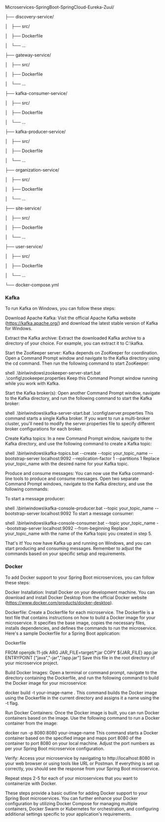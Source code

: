 <p>Microservices-SpringBoot-SpringCloud-Eureka-Zuul/</p>
<p>├── discovery-service/</p>
<p>│ &nbsp; ├── src/</p>
<p>│ &nbsp; ├── Dockerfile</p>
<p>│ &nbsp; └── ...</p>
<p>├── gateway-service/</p>
<p>│ &nbsp; ├── src/</p>
<p>│ &nbsp; ├── Dockerfile</p>
<p>│ &nbsp; └── ...</p>
<p>├── kafka-consumer-service/</p>
<p>│ &nbsp; ├── src/</p>
<p>│ &nbsp; ├── Dockerfile</p>
<p>│ &nbsp; └── ...</p>
<p>├── kafka-producer-service/</p>
<p>│ &nbsp; ├── src/</p>
<p>│ &nbsp; ├── Dockerfile</p>
<p>│ &nbsp; └── ...</p>
<p>├── organization-service/</p>
<p>│ &nbsp; ├── src/</p>
<p>│ &nbsp; ├── Dockerfile</p>
<p>│ &nbsp; └── ...</p>
<p>├── site-service/</p>
<p>│ &nbsp; ├── src/</p>
<p>│ &nbsp; ├── Dockerfile</p>
<p>│ &nbsp; └── ...</p>
<p>├── user-service/</p>
<p>│ &nbsp; ├── src/</p>
<p>│ &nbsp; ├── Dockerfile</p>
<p>│ &nbsp; └── ...</p>
<p>└── docker-compose.yml</p>

<h3>Kafka</h3>
To run Kafka on Windows, you can follow these steps:

Download Apache Kafka: Visit the official Apache Kafka website (https://kafka.apache.org/) and download the latest stable version of Kafka for Windows.

Extract the Kafka archive: Extract the downloaded Kafka archive to a directory of your choice. For example, you can extract it to C:\kafka.

Start the ZooKeeper server: Kafka depends on ZooKeeper for coordination. Open a Command Prompt window and navigate to the Kafka directory using the cd command. Then run the following command to start ZooKeeper:

shell
.\bin\windows\zookeeper-server-start.bat .\config\zookeeper.properties
Keep this Command Prompt window running while you work with Kafka.

Start the Kafka broker(s): Open another Command Prompt window, navigate to the Kafka directory, and run the following command to start the Kafka broker:

shell
.\bin\windows\kafka-server-start.bat .\config\server.properties
This command starts a single Kafka broker. If you want to run a multi-broker cluster, you'll need to modify the server.properties file to specify different broker configurations for each broker.

Create Kafka topics: In a new Command Prompt window, navigate to the Kafka directory, and use the following command to create a Kafka topic:

shell
.\bin\windows\kafka-topics.bat --create --topic your_topic_name --bootstrap-server localhost:9092 --replication-factor 1 --partitions 1
Replace your_topic_name with the desired name for your Kafka topic.

Produce and consume messages: You can now use the Kafka command-line tools to produce and consume messages. Open two separate Command Prompt windows, navigate to the Kafka directory, and use the following commands:

To start a message producer:

shell
.\bin\windows\kafka-console-producer.bat --topic your_topic_name --bootstrap-server localhost:9092
To start a message consumer:

shell
.\bin\windows\kafka-console-consumer.bat --topic your_topic_name --bootstrap-server localhost:9092 --from-beginning
Replace your_topic_name with the name of the Kafka topic you created in step 5.

That's it! You now have Kafka up and running on Windows, and you can start producing and consuming messages. Remember to adjust the commands based on your specific setup and requirements.


<h3>Docker</h3>
To add Docker support to your Spring Boot microservices, you can follow these steps:

Docker Installation: Install Docker on your development machine. You can download and install Docker Desktop from the official Docker website (https://www.docker.com/products/docker-desktop).

Dockerfile: Create a Dockerfile for each microservice. The Dockerfile is a text file that contains instructions on how to build a Docker image for your microservice. It specifies the base image, copies the necessary files, installs dependencies, and defines the commands to run the microservice. Here's a sample Dockerfile for a Spring Boot application:

Dockerfile

FROM openjdk:11-jdk
ARG JAR_FILE=target/*.jar
COPY ${JAR_FILE} app.jar
ENTRYPOINT ["java","-jar","/app.jar"]
Save this file in the root directory of your microservice project.

Build Docker Images: Open a terminal or command prompt, navigate to the directory containing the Dockerfile, and run the following command to build the Docker image for your microservice:

docker build -t your-image-name .
This command builds the Docker image using the Dockerfile in the current directory and assigns it a name using the -t flag.

Run Docker Containers: Once the Docker image is built, you can run Docker containers based on the image. Use the following command to run a Docker container from the image:

docker run -p 8080:8080 your-image-name
This command starts a Docker container based on the specified image and maps port 8080 of the container to port 8080 on your local machine. Adjust the port numbers as per your Spring Boot microservice configuration.

Verify: Access your microservice by navigating to http://localhost:8080 in your web browser or using tools like URL or Postman. If everything is set up correctly, you should see the response from your Spring Boot microservice.

Repeat steps 2-5 for each of your microservices that you want to containerize with Docker.

These steps provide a basic outline for adding Docker support to your Spring Boot microservices. You can further enhance your Docker configuration by utilizing Docker Compose for managing multiple containers, Docker Swarm or Kubernetes for orchestration, and configuring additional settings specific to your application's requirements.


